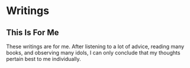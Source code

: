 # Writings

## This Is For Me

These writings are for me.  After listening to a lot of advice, reading many books, and observing many idols, I can only conclude that my thoughts pertain best to me individually. 
